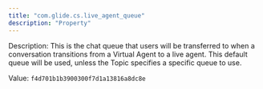 ```yaml
---
title: "com.glide.cs.live_agent_queue"
description: "Property"
---
```


Description: This is the chat queue that users will be transferred to when a conversation transitions from a Virtual Agent to a live agent. This default queue will be used, unless the Topic specifies a specific queue to use.

Value: `f4d701b1b3900300f7d1a13816a8dc8e`